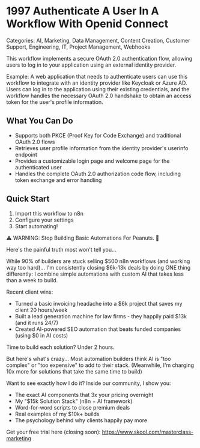 # 1997 Authenticate A User In A Workflow With Openid Connect

Categories: AI, Marketing, Data Management, Content Creation, Customer Support, Engineering, IT, Project Management, Webhooks

This workflow implements a secure OAuth 2.0 authentication flow, allowing users to log in to your application using an external identity provider.

Example: A web application that needs to authenticate users can use this workflow to integrate with an identity provider like Keycloak or Azure AD. Users can log in to the application using their existing credentials, and the workflow handles the necessary OAuth 2.0 handshake to obtain an access token for the user's profile information.

## What You Can Do
- Supports both PKCE (Proof Key for Code Exchange) and traditional OAuth 2.0 flows
- Retrieves user profile information from the identity provider's userinfo endpoint
- Provides a customizable login page and welcome page for the authenticated user
- Handles the complete OAuth 2.0 authorization code flow, including token exchange and error handling

## Quick Start
1. Import this workflow to n8n
2. Configure your settings
3. Start automating!

⚠️ WARNING: Stop Building Basic Automations For Peanuts. 🚫

Here's the painful truth most won't tell you...

While 90% of builders are stuck selling $500 n8n workflows (and working way too hard)...
I'm consistently closing $6k-13k deals by doing ONE thing differently:
I combine simple automations with custom AI that takes less than a week to build.

Recent client wins:
* Turned a basic invoicing headache into a $6k project that saves my client 20 hours/week
* Built a lead generation machine for law firms - they happily paid $13k (and it runs 24/7)
* Created AI-powered SEO automation that beats funded companies (using $0 in AI costs)

Time to build each solution? Under 2 hours.

But here's what's crazy...
Most automation builders think AI is "too complex" or "too expensive" to add to their stack.
(Meanwhile, I'm charging 10x more for solutions that take the same time to build)

Want to see exactly how I do it?
Inside our community, I show you:
* The exact AI components that 3x your pricing overnight
* My "$15k Solution Stack" (n8n + AI framework)
* Word-for-word scripts to close premium deals
* Real examples of my $10k+ builds
* The psychology behind why clients happily pay more

Get your free trial here (closing soon): https://www.skool.com/masterclass-marketing
